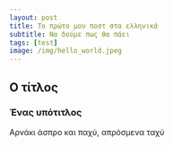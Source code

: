 ```yaml
---
layout: post
title: Το πρώτο μου ποστ στα ελληνικά
subtitle: Να δούμε πως θα πάει
tags: [test]
image: /img/hello_world.jpeg
---
```


## Ο τίτλος
### Ένας υπότιτλος
Αρνάκι άσπρο και παχύ, απρόσμενα ταχύ